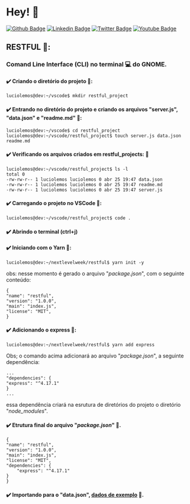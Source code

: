# Hey! 👤

[![Github Badge](https://img.shields.io/badge/-Github-000?style=flat-square&logo=Github&logoColor=white&link=https://github.com/luciolemos)](https://github.com/luciolemos)
[![Linkedin Badge](https://img.shields.io/badge/-LinkedIn-blue?style=flat-square&logo=Linkedin&logoColor=white&link=https://www.linkedin.com/in/lucio-lemos-a550441a1/)](https://www.linkedin.com/in/lucio-lemos-a550441a1/)
[![Twitter Badge](https://img.shields.io/badge/-Twitter-1ca0f1?style=flat-square&labelColor=1ca0f1&logo=twitter&logoColor=white&link=https://twitter.com/lucciolemos)](https://twitter.com/lucciolemos)
[![Youtube Badge](https://img.shields.io/badge/-YouTube-ff0000?style=flat-square&labelColor=ff0000&logo=youtube&logoColor=white&link=https://studio.youtube.com/channel/UCrNM1nr2nw0lSqMD10m6rLw)](#)

## RESTFUL 📌: 
### Comand Line Interface (CLI) no terminal 💻 do GNOME.
#### ✔️ Criando o diretório do projeto 📙:
    luciolemos@dev:~/vscode$ mkdir restful_project

#### ✔️ Entrando no diretório do projeto e criando os arquivos "server.js", "data.json" e "readme.md" 📙:
    luciolemos@dev:~/vscode$ cd restful_project
    luciolemos@dev:~/vscode/restful_project$ touch server.js data.json readme.md

#### ✔️ Verificando os arquivos criados em restful_projects: 📙
    luciolemos@dev:~/vscode/restful_project$ ls -l
    total 0
    -rw-rw-r-- 1 luciolemos luciolemos 0 abr 25 19:47 data.json
    -rw-rw-r-- 1 luciolemos luciolemos 0 abr 25 19:47 readme.md
    -rw-rw-r-- 1 luciolemos luciolemos 0 abr 25 19:47 server.js

#### ✔️ Carregando o projeto no VSCode 📙:
    luciolemos@dev:~/vscode/restful_project$ code .

#### ✔️ Abrindo o terminal (ctrl+j)

#### ✔️ Iniciando com o Yarn 📙:
    luciolemos@dev:~/nextlevelweek/restful$ yarn init -y
obs: nesse momento é gerado o arquivo "_package.json_", com o seguinte conteúdo: 
    
    {
    "name": "restful",
    "version": "1.0.0",
    "main": "index.js",
    "license": "MIT",                             
    }
#### ✔️ Adicionando o express 📙:
    luciolemos@dev:~/nextlevelweek/restful$ yarn add express
Obs; o comando acima adicionará ao arquivo "_package.json_", a seguinte dependência:

    ...
    "dependencies": {
    "express": "^4.17.1"
    }
    ...
essa dependência criará na esrutura de diretórios do projeto o diretório "_node_modules_".

#### ✔️ Etrutura final do arquivo "_package.json_" 📙.
    {
    "name": "restful",
    "version": "1.0.0",
    "main": "index.js",
    "license": "MIT",
    "dependencies": {
        "express": "^4.17.1"
    }
    }

#### ✔️ Importando para o "data.json", [dados de exemplo](https://jsonplaceholder.typicode.com/users) 📙.


